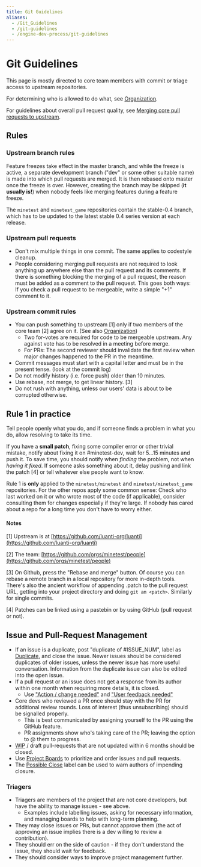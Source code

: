 ```yaml
---
title: Git Guidelines
aliases:
  - /Git_Guidelines
  - /git-guidelines
  - /engine-dev-process/git-guidelines
---
```


# Git Guidelines

This page is mostly directed to core team members with commit or triage access to upstream repositories.

For determining who is allowed to do what, see [Organization](/for-engine-devs/organization).

For guidelines about overall pull request quality, see [Merging core pull requests to upstream](/Merging_core_pull_requests_to_upstream).

## Rules

### Upstream branch rules

Feature freezes take effect in the master branch, and while the freeze is active, a separate development branch ("dev" or some other suitable name) is made into which pull requests are merged. It is then rebased onto master once the freeze is over. However, creating the branch may be skipped (**it usually is!**) when nobody feels like merging features during a feature freeze.

The `minetest` and `minetest_game` repositories contain the stable-0.4 branch, which has to be updated to the latest stable 0.4 series version at each release.

### Upstream pull requests

- Don't mix multiple things in one commit. The same applies to codestyle cleanup.
- People considering merging pull requests are not required to look anything up anywhere else than the pull request and its comments. If there is something blocking the merging of a pull request, the reason must be added as a comment to the pull request. This goes both ways: If you check a pull request to be mergeable, write a simple "+1" comment to it.

### Upstream commit rules

- You can push something to upstream \[1\] only if two members of the core team \[2\] agree on it. (See also [Organization](/for-engine-devs/organization))
  - Two for-votes are required for code to be mergeable upstream. Any against vote has to be resolved in a meeting before merge.
  - For PRs: The second reviewer should invalidate the first review when major changes happened to the PR in the meantime.
- Commit messages must start with a capital letter and must be in the present tense. (look at the commit log)
- Do not modify history (i.e. force push) older than 10 minutes.
- Use rebase, not merge, to get linear history. \[3\]
- Do not rush with anything, unless our users' data is about to be corrupted otherwise.

## Rule 1 in practice

Tell people openly what you do, and if someone finds a problem in what you do, allow resolving to take its time.

If you have a **small patch**, fixing some compiler error or other trivial mistake, notify about fixing it on #minetest-dev, wait for 5...15 minutes and push it. To save time, you should notify when _finding_ the problem, not when _having it fixed_. If someone asks something about it, delay pushing and link the patch \[4\] or tell whatever else people want to know.

Rule 1 is **only** applied to the `minetest/minetest` and `minetest/minetest_game` repositories. For the other repos apply some common sense: Check who last worked on it or who wrote most of the code (if applicable), consider consulting them for changes especially if they're large. If nobody has cared about a repo for a long time you don't have to worry either.

#### Notes

\[1\] Upstream is at [https://github.com/luanti-org/luanti](https://github.com/luanti-org/luanti)

\[2\] The team: [https://github.com/orgs/minetest/people](https://github.com/orgs/minetest/people)

\[3\] On Github, press the "Rebase and merge" button. Of course you can rebase a remote branch in a local repository for more in-depth tools. There's also the ancient workflow of appending .patch to the pull request URL, getting into your project directory and doing `git am <patch>`. Similarly for single commits.

\[4\] Patches can be linked using a pastebin or by using GitHub (pull request or not).

## Issue and Pull-Request Management

- If an issue is a duplicate, post "duplicate of #ISSUE_NUM", label as [Duplicate](https://github.com/luanti-org/luanti/labels/Duplicate), and close the issue. Newer issues should be considered duplicates of older issues, unless the newer issue has more useful conversation. Information from the duplicate issue can also be edited into the open issue.
- If a pull request or an issue does not get a response from its author within one month when requiring more details, it is closed.
  - Use ["Action / change needed"](https://github.com/luanti-org/luanti/labels/Action%20%2F%20change%20needed) and ["User feedback needed"](https://github.com/luanti-org/luanti/labels/User%20feedback%20needed)
- Core devs who reviewed a PR once should stay with the PR for additional review rounds. Loss of interest (thus unsubscribing) should be signalled properly.
  - This is best communicated by assigning yourself to the PR using the GitHub feature.
  - PR assignments show who's taking care of the PR; leaving the option to @ them to progress.
- [WIP](https://github.com/luanti-org/luanti/labels/WIP) / draft pull-requests that are not updated within 6 months should be closed.
- Use [Project Boards](https://github.com/luanti-org/luanti/projects) to prioritize and order issues and pull requests.
- The [Possible Close](https://github.com/luanti-org/luanti/labels/Possible%20Close) label can be used to warn authors of impending closure.

### Triagers

- Triagers are members of the project that are not core developers, but have the ability to manage issues - see above.
  - Examples include labelling issues, asking for necessary information, and managing boards to help with long-term planning.
- They may close issues or PRs, but cannot approve them (the act of approving an issue implies there is a dev willing to review a contribution).
- They should err on the side of caution - if they don't understand the issue, they should wait for feedback.
- They should consider ways to improve project management further.
